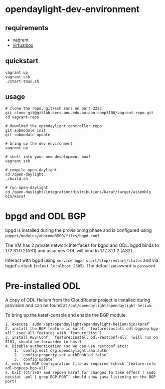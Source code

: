 # opendaylight-dev-environment
## requirements
 + [vagrant](https://www.vagrantup.com/downloads.html)
 + [virtualbox](https://www.virtualbox.org/wiki/Downloads)

## quickstart
```
vagrant up
vagrant ssh
./start-tmux.sh
```

## usage
```
# clone the repo, git/ssh runs on port 2222
git clone git@gitlab.cecs.anu.edu.au:abn-comp3100/vagrant-repo.git
cd vagrant-repo

# download the opendaylight controller repo
git submodule init
git submodule update

# bring up the dev environment
vagrant up

# shell into your new development box!
vagrant ssh

# compile open-daylight 
cd /open-daylight
./build.sh

# run open-daylight
cd /open-daylight/integration/distributions/karaf/target/assembly
bin/karaf
```
# bpgd and ODL BGP
bpgd is installed during the provisioning phase and is configured using `puppet/modules/abncomp3500/files/bgpd.conf`.

The VM has 2 private network interfaces for bgpd and ODL. bgpd binds to 172.31.0.2(AS1) and assumes ODL will bind to 172.31.1.2 (AS2).

Interact with bgpd using `service bgpd start/stop/restart/status` and via bgpd's vtysh (`telnet localhost 2605`). The default password is `password`.

# Pre-installed ODL
A copy of ODL Helium from the CloudRouter project is installed during provision and can be found at `/opt/opendaylight/opendaylight-helium`.

To bring up the karaf-console and enable the BGP module:

    1. execute `sudo /opt/opendaylight/opendaylight-helium/bin/karaf`
    2. install the BGP feature in karaf: `feature:install odl-bgpcep-bgp-all` (see all features with `feature:list`)
    3. install RESTConf: `feature:install odl-restconf-all` (will run on 8181, should be forwarded to host)
    4. Disable authentication (so we can use restconf etc):
        1. `config:edit org.opendaylight.aaa.authn`
        2. `config:property-set authEnabled false`
        3. `config:update`
    4. edit the BGP configuration file as required (check `feature:info odl-bgpcep-bgp-all`
    5. Exit (Ctrl+D) and repoen karaf for changes to take effect (`sudo netstat -pnl | grep BGP-PORT` should show java listening on the BGP port)


